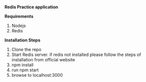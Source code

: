 **Redis Practice application**

**Requirements**

 1. Nodejs
 2. Redis

**Installation Steps**

 1. Clone the repo
 2. Start Redis server. if redis not installed please follow the steps of installation from official website
 3. npm install
 4. run npm start
 5. browse to localhost:3000
